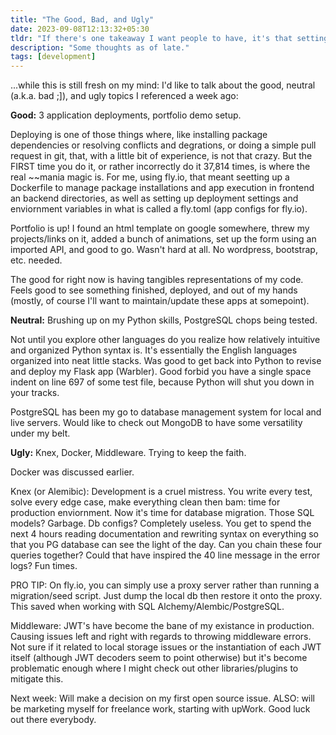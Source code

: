 ```yaml
---
title: "The Good, Bad, and Ugly"
date: 2023-09-08T12:13:32+05:30
tldr: "If there's one takeaway I want people to have, it's that setting up a proxy server in your local enviornment might be a solution if you are facing errors with database migration and seeding to a live server. However, YMMV."
description: "Some thoughts as of late."
tags: [development]
---
```


...while this is still fresh on my mind: I'd like to talk about the good, neutral (a.k.a. bad ;]), and ugly topics I referenced a week ago:

**Good:** 3 application deployments, portfolio demo setup.

Deploying is one of those things where, like installing package dependencies or resolving conflicts and degrations, or doing a simple pull request in git, that, with a little bit of experience, is not that crazy. But the FIRST time you do it, or rather incorrectly do it 37,814 times, is where the real ~~mania magic is. For me, using fly.io, that meant seetting up a Dockerfile to manage package installations and app execution in frontend an backend directories, as well as setting up deployment settings and enviornment variables in what is called a fly.toml (app configs for fly.io).

Portfolio is up! I found an html template on google somewhere, threw my projects/links on it, added a bunch of animations, set up the form using an imported API, and good to go. Wasn't hard at all. No wordpress, bootstrap, etc. needed.

The good for right now is having tangibles representations of my code. Feels good to see something finished, deployed, and out of my hands (mostly, of course I'll want to maintain/update these apps at somepoint).

**Neutral:** Brushing up on my Python skills, PostgreSQL chops being tested.

Not until you explore other languages do you realize how relatively intuitive and organized Python syntax is. It's essentially the English languages organized into neat little stacks. Was good to get back into Python to revise and deploy my Flask app (Warbler). Good forbid you have a single space indent on line 697 of some test file, because Python will shut you down in your tracks.

PostgreSQL has been my go to database management system for local and live servers. Would like to check out MongoDB to have some versatility under my belt.

**Ugly:** Knex, Docker, Middleware. Trying to keep the faith.

Docker was discussed earlier.

Knex (or Alemibic): Development is a cruel mistress. You write every test, solve every edge case, make everything clean then bam: time for production enviornment. Now it's time for database migration. Those SQL models? Garbage. Db configs? Completely useless. You get to spend the next 4 hours reading documentation and rewriting syntax on everything so that you PG database can see the light of the day. Can you chain these four queries together? Could that have inspired the 40 line message in the error logs? Fun times.

PRO TIP: On fly.io, you can simply use a proxy server rather than running a migration/seed script. Just dump the local db then restore it onto the proxy. This saved when working with SQL Alchemy/Alembic/PostgreSQL.

Middleware: JWT's have become the bane of my existance in production. Causing issues left and right with regards to throwing middleware errors. Not sure if it related to local storage issues or the instantiation of each JWT itself (although JWT decoders seem to point otherwise) but it's become problematic enough where I might check out other libraries/plugins to mitigate this.

Next week: Will make a decision on my first open source issue. ALSO: will be marketing myself for freelance work, starting with upWork. Good luck out there everybody.

